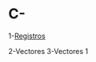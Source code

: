 # C-

1-[Registros](https://github.com/JuanCarlosAcevedo/C-/blob/8020f450906ffca652b0dd04ea208785819418f9/1-Registros/Registros.cpp "Carga de datos en un registro, procesamiento de los mismos y salida por pantalla")

2-Vectores
3-Vectores 1
